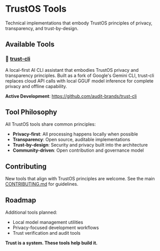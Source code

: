 # TrustOS Tools

Technical implementations that embody TrustOS principles of privacy, transparency, and trust-by-design.

## Available Tools

### 🔧 [trust-cli](trust-cli/)
A local-first AI CLI assistant that embodies TrustOS privacy and transparency principles. Built as a fork of Google's Gemini CLI, trust-cli replaces cloud API calls with local GGUF model inference for complete privacy and offline capability.

**Active Development**: https://github.com/audit-brands/trust-cli

## Tool Philosophy

All TrustOS tools share common principles:

- **Privacy-first**: All processing happens locally when possible
- **Transparency**: Open source, auditable implementations  
- **Trust-by-design**: Security and privacy built into the architecture
- **Community-driven**: Open contribution and governance model

## Contributing

New tools that align with TrustOS principles are welcome. See the main [CONTRIBUTING.md](../core/CONTRIBUTING.md) for guidelines.

## Roadmap

Additional tools planned:
- Local model management utilities
- Privacy-focused development workflows
- Trust verification and audit tools

**Trust is a system. These tools help build it.**